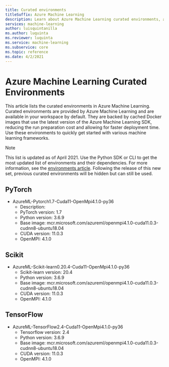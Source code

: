 ```yaml
---
title: Curated environments
titleSuffix: Azure Machine Learning
description: Learn about Azure Machine Learning curated environments, a set of pre-configured environments that help reduce experiment and deployment preparation times.
services: machine-learning
author: luisquintanilla
ms.author: luquinta
ms.reviewer: luquinta
ms.service: machine-learning
ms.subservice: core
ms.topic: reference
ms.date: 4/2/2021
---
```


# Azure Machine Learning Curated Environments

This article lists the curated environments in Azure Machine Learning. Curated environments are provided by Azure Machine Learning and are available in your workspace by default. They are backed by cached Docker images that use the latest version of the Azure Machine Learning SDK, reducing the run preparation cost and allowing for faster deployment time. Use these environments to quickly get started with various machine learning frameworks.

> [!NOTE]
> This list is updated as of April 2021. Use the Python SDK or CLI to get the most updated list of environments and their dependencies. For more information, see the [environments article](./how-to-use-environments.md#use-a-curated-environment). Following the release of this new set, previous curated environments will be hidden but can still be used. 

## PyTorch
- AzureML-Pytorch1.7-Cuda11-OpenMpi4.1.0-py36
     - Description: 
     - PyTorch version: 1.7
     - Python version: 3.6.9
     - Base image: mcr.microsoft.com/azureml/openmpi4.1.0-cuda11.0.3-cudnn8-ubuntu18.04
     - CUDA version: 11.0.3
     - OpenMPI: 4.1.0

## Scikit
- AzureML-Scikit-learn0.20.4-Cuda11-OpenMpi4.1.0-py36
     - Scikit-learn version: 20.4
     - Python version: 3.6.9
     - Base image: mcr.microsoft.com/azureml/openmpi4.1.0-cuda11.0.3-cudnn8-ubuntu18.04
     - CUDA version: 11.0.3
     - OpenMPI: 4.1.0

## TensorFlow
- AzureML-TensorFlow2.4-Cuda11-OpenMpi4.1.0-py36
     - Tensorflow version: 2.4
     - Python version: 3.6.9
     - Base image: mcr.microsoft.com/azureml/openmpi4.1.0-cuda11.0.3-cudnn8-ubuntu18.04
     - CUDA version: 11.0.3
     - OpenMPI: 4.1.0

